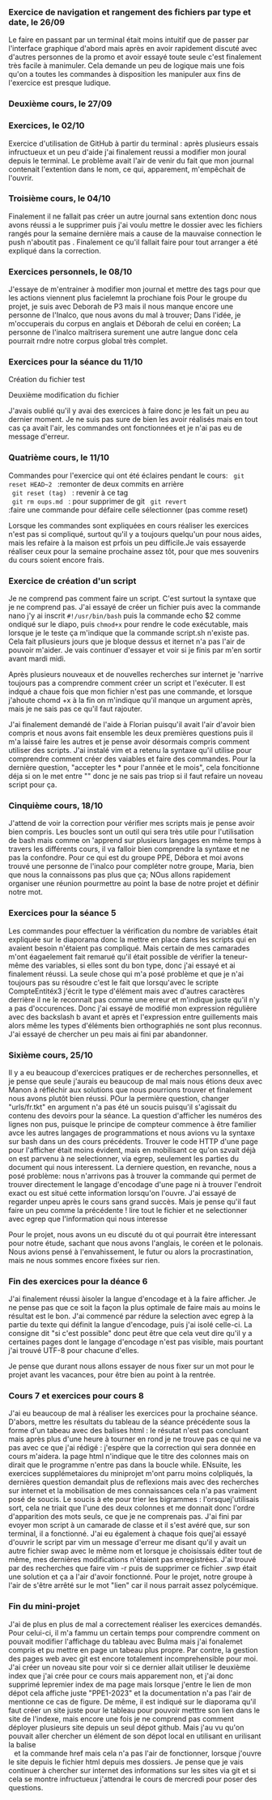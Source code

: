 
### Exercice de navigation et rangement des fichiers par type et date, le 26/09 
Le faire en passant par un terminal était moins intuitif que de passer par l'interface graphique d'abord 
mais après en avoir rapidement discuté avec d'autres personnes de la promo et avoir essayé toute seule 
c'est finalement très facile à manimuler. Cela demande un peu de logique mais une fois qu'on a toutes 
les commandes à disposition les manipuler aux fins de l'exercice est presque ludique.

### Deuxième cours, le 27/09

### Exercices, le 02/10 
Exercice d'utilisation de GitHub à partir du terminal : après plusieurs essais infructueux et un peu 
d'aide j'ai finalement reussi a modifier mon joural depuis le terminal. Le problème avait l'air de venir 
du fait que mon journal contenait l'extention dans le nom, ce qui, apparement, m'empêchait de l'ouvrir.

### Troisième cours, le 04/10 
Finalement il ne fallait pas créer un autre journal sans extention donc nous avons réussi a le supprimer 
puis j'ai voulu mettre le dossier avec les fichiers rangés pour la semaine dernière mais a cause de la 
mauvaise connection le push n'aboutit pas . Finalement ce qu'il fallait faire pour tout arranger a été 
expliqué dans la correction.

### Exercices personnels, le 08/10
J'essaye de m'entrainer à modifier mon journal et mettre des tags pour que les actions viennent plus 
facielemnt la prochiane fois Pour le groupe du projet, je suis avec Deborah de P3 mais il nous manque 
encore une personne de l'Inalco, que nous avons du mal à trouver; Dans l'idée, je m'occuperais du corpus 
en anglais et Déborah de celui en coréen; La personne de l'inalco maîtrisera surement une autre langue 
donc cela pourrait rndre notre corpus global très complet.

### Exercices pour la séance du 11/10
Création du fichier test

Deuxième modification du fichier

J'avais oublié qu'il y avai des exercices à faire donc je les fait un peu au dernier moment. Je ne suis 
pas sure de bien les avoir réalisés mais en tout cas ça avait l'air, les commandes ont fonctionnées et 
je n'ai pas eu de message d'erreur.

### Quatrième cours, le 11/10
Commandes pour l'exercice qui ont été éclaires pendant le cours:
<code> git reset HEAD~2 </code> :remonter de deux commits en arrière  
<code> git reset (tag) </code> : revenir à ce tag    
<code> git rm oups.md </code> : pour supprimer de git
<code> git revert </code> :faire une commande pour défaire celle sélectionner (pas comme reset)

Lorsque les commandes sont expliquées en cours réaliser les exercices n'est pas si compliqué, surtout qu'il y a 
toujours quelqu'un pour nous aides, mais les refaire à la maison est prfois un peu difficile.Je vais essayerde 
réaliser ceux pour la semaine prochaine assez tôt, pour que mes souvenirs du cours soient encore frais.


### Exercice de création d'un script
Je ne comprend pas comment faire un script. C'est surtout la syntaxe que je ne comprend pas. J'ai essayé de créer 
un fichier puis avec la commande nano j'y ai inscrit <code>#!/usr/bin/bash</code> puis la commande echo $2 comme 
ondiqué sur le diapo, puis <code>chmod+x</code> pour rendre le code exécutable, mais lorsque je le teste ça 
m'indique que la commande script.sh n'existe pas. Cela fait pllusieurs jours que je bloque dessus et iternet n'a 
pas l'air de pouvoir m'aider.
Je vais continuer d'essayer et voir si je finis par m'en sortir avant mardi midi.

Après plusieurs nouveaux et de nouvelles recherches sur internet je 'narrive toujours pas a comprendre comment créer 
un script et l'exécuter. Il est indqué a chaue fois que mon fichier n'est pas une commande, et lorsque j'ahoute chomd 
+x à la fin on m'indique qu'il manque un argument après, mais je ne sais pas ce qu'il faut rajouter.

J'ai finalement demandé de l'aide à Florian puisqu'il avait l'air d'avoir bien compris et nous avons fait ensemble 
les deux premières questions puis il m'a laissé faire les autres et je pense avoir désormais compris comment utiliser 
des scripts. J'ai instalé vim et a retenu la syntaxe qu'il utilise pour comprendre comment créer des vaiables et 
faire des commandes. Pour la dernière question, "accepter les * pour l'année et le mois", cela foncitionne déja si on 
le met entre "" donc je ne sais pas triop si il faut refaire un noveau script pour ça.

### Cinquième cours, 18/10
J'attend de voir la correction pour vérifier mes scripts mais je pense avoir bien compris. Les boucles sont un outil 
qui sera très utile pour l'utilisation de bash mais comme on 'apprend sur plusieurs langages en même temps à travers 
les différents cours, il va falloir bien comprendre la syntaxe et ne pas la confondre. Pour ce qui est du groupe PPE, 
Débora et moi avons trouvé une personne de l'inalco pour compléter notre groupe, Maria, bien que nous la connaissons 
pas plus que ça; NOus allons rapidement organiser une réunion pourmettre au point la base de notre projet et définir 
notre mot.

### Exercices pour la séance 5
Les commandes pour effectuer la vérification du nombre de variables était expliquée sur le diaporama donc la 
mettre en place dans les scripts qui en avaient besoin n'étaient pas compliqué. Mais certain de mes camarades 
m'ont éagaelement fait remarué qu'il était possible de vérifier la teneur-même des variables, si elles sont du 
bon type, donc j'ai essayé et ai finalement réussi. La seule chose qui m'a posé problème et que je n'ai 
toujours pas su résoudre c'est le fait que lorsqu'avec le scripte CompteEntitéx3 j'écrit le type d'élément mais 
avec d'autres caractères derrière il ne le reconnait pas comme une erreur et m'indique juste qu'il n'y a pas 
d'occurences. Donc j'ai essayé de modifié mon expression régulière avec des backslash b avant et après et 
l'expression entre guillements mais alors même les types d'éléments bien orthographiés ne sont plus reconnus.
J'ai essayé de chercher un peu mais ai fini par abandonner.

### Sixième cours, 25/10
Il y a eu beaucoup d'exercices pratiques er de recherches personnelles, et je pense que seule j'aurais eu 
beaucoup de mal mais nous étions deux avec Manon à réfléchir aux solutions que nous pourrions trouver et 
finalement nous avons plutôt bien réussi. POur la permière question, changer "urls/fr.tkt" en argument n'a pas 
été un soucis puisqu'il s'agissait du contenu des devoirs pour la séance. La question d'afficher les numéros 
des lignes non pus, puisque le principe de compteur commence à être familier avce les autres langages de 
programmations et nous avions vu la syntaxe sur bash dans un des cours précédents. Trouver le code HTTP d'une 
page pour l'afficher était moins évident, mais en mobilisant ce qu'on szvait déjà on est parvenu à ne 
selectionner, via egrep, seulement les parties du document qui nous interessent. La derniere question, en 
revanche, nous a posé problème: nous n'arrivons pas à trouver la commande qui permet de trouver directement le 
langage d'encodage d'une page ni à trouver l'endroit exact ou est situé cette information lorsqu'on l'ouvre. 
J'ai essayé de regarder unpeu après le cours sans grand succès. Mais je pense qu'il faut faire un peu comme la 
précédente ! lire tout le fichier et ne selectionner avec egrep que l'information qui nous interesse

Pour le projet, nous avons un eu discuté du ot qui pourrait être interessant pour notre étude, sachant que 
nous avons l'anglais, le coréen et le polonais. Nous avions pensé à l'envahissement, le futur ou alors la 
procrastination, mais ne nous sommes encore fixées sur rien.

### Fin des exercices pour la déance 6
J'ai finalement réussi àisoler la langue d'encodage et à la faire afficher. Je ne pense pas que ce soit la 
façon la plus optimale de faire mais au moins le résultat est le bon. J'ai commencé par rédure la selection 
avec egrep à la partie du texte qui définit la langue d'encodage, puis j'ai isolé celle-ci. La consigne dit 
"si c'est possible" donc peut être que cela veut dire qu'il y a certaines pages dont le langage d'encodage 
n'est pas visible, mais pourtant j'ai trouvé UTF-8 pour chacune d'elles.

Je pense que durant nous allons essayer de nous fixer sur un mot pour le projet avant les vacances, pour être bien au point à la rentrée.

### Cours 7 et exercices pour cours 8
J'ai eu beaucoup de mal à réaliser les exercices pour la prochaine séance. D'abors, mettre les résultats 
du tableau de la séance précédente sous la forme d'un tabeau avec des balises html : le résutat n'est pas 
concluant mais après plus d'une heure à tourner en rond je ne trouve pas ce qui ne va pas avec ce que 
j'ai rédigé : j'espère que la correction qui sera donnée en cours m'aidera. la page html n'indique que le 
titre des colonnes mais on dirait que le programme n'entre pas dans la boucle while. ENsuite, les 
exercices supplémetaiores du miniprojet m'ont parru moins colpliqués, la dernières question demandait 
plus de reflexions mais avec des recherches sur internet et la mobilisation de mes connaissances cela n'a 
pas vraiment posé de soucis. Le soucis à ete pour trier les bigrammes : l'orsquej'utilisais sort, cela ne 
triait que l'une des deux colonnes et me donnait donc l'ordre d'apparition des mots seuls, ce que je ne 
comprenais pas. J'ai fini par evoyer mon script à un camarade de classe et il s'est avéré que, sur son 
terminal, il a fonctionné. J'ai eu également à chaque fois quej'ai essayé d'ouvrir le script par vim un 
message d'erreur me disant qu'il y avait un autre fichier swap avec le même nom et lorsque je choisissais 
éditer tout de même, mes dernières modifications n'étaient pas enregistrées. J'ai trouvé par des 
recherches que faire vim -r puis de supprimer ce fichier .swp était une solution et ça a l'air d'avoir 
fonctionné. Pour le projet, notre groupe à l'air de s'être arrêté sur le mot "lien" car il nous parrait assez polycémique.

### Fin du mini-projet
J'ai de plus en plus de mal a correctement réaliser les exercices demandés. Pour celui-ci, il m'a fammu un certain temps pour comprendre comment on pouvait modifier l'affichage du tableau avec Bulma mais j'ai fonalemet compris et pu mettre en page un tabeau plus propre. Par contre, la gestion des pages web avec git est encore totalement incomprehensible pour moi. J'ai créer un noveau site pour voir si ce dernier allait utiliser le deuxième index que j'ai crée pour ce cours mais apparement non, et j'ai donc supprimé lepremier index de ma page mais lorsque j'entre le lien de mon dépot cela affiche juste "PPE1-2023" et la documentation n'a pas l'air de mentionne ce cas de figure.
De même, il est indiqué sur le diaporama qu'il faut créer un site juste pour le tableau pour pouvoir metttre son lien dans le site de l'indexe, mais encore une fois je ne comprend pas comment déployer plusieurs site depuis un seul dépot github. Mais j'au vu qu'on pouvait aller chercher un élément de son dépot local en utilisant en urilisant la balise <code> <a> </code> et la commande href mais cela n'a pas l'air de fonctionner, lorsque j'ouvre le site depuis le fichier html depuis mes dossiers.
Je pense que je vais continuer à chercher sur internet des informations sur les sites via git et si cela se montre infructueux j'attendrai le cours de mercredi pour poser des questions.

